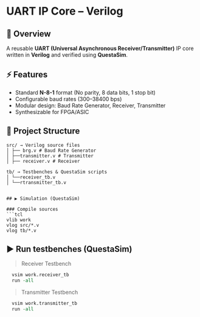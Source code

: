 # UART IP Core – Verilog

## 📖 Overview
A reusable **UART (Universal Asynchronous Receiver/Transmitter)** IP core written in **Verilog** and verified using **QuestaSim**.

## ⚡ Features
- Standard **N-8-1** format (No parity, 8 data bits, 1 stop bit)  
- Configurable baud rates (300–38400 bps)  
- Modular design: Baud Rate Generator, Receiver, Transmitter  
- Synthesizable for FPGA/ASIC  

## 📂 Project Structure
```
src/ → Verilog source files
│ ├── brg.v # Baud Rate Generator
│ ├──transmitter.v # Transmitter
│ ├── receiver.v # Receiver

tb/ → Testbenches & QuestaSim scripts
│ └──receiver_tb.v
│ └──rtransmitter_tb.v


## ▶️ Simulation (QuestaSim)

### Compile sources
```tcl
vlib work
vlog src/*.v
vlog tb/*.v

```
## ▶️ Run testbenches (QuestaSim)
  >Receiver Testbench
  ```tcl
    vsim work.receiver_tb
    run -all
```

  >Transmitter Testbench
  ```tcl
    vsim work.transmitter_tb
    run -all
  ```



